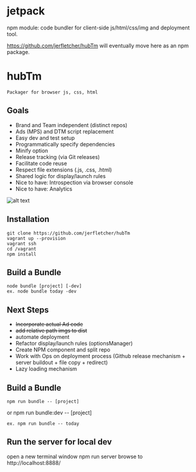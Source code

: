 # jetpack
npm module: code bundler for client-side js/html/css/img and deployment tool.

https://github.com/jerfletcher/hubTm will eventually move here as an npm package.

# hubTm
    Packager for browser js, css, html


## Goals
*   Brand and Team independent (distinct repos)
*   Ads (MPS) and DTM script replacement
*   Easy dev and test setup
*   Programmatically specify dependencies
*   Minify option
*   Release tracking (via Git releases)
*   Facilitate code reuse
*   Respect file extensions (.js, .css, .html)
*   Shared logic for display/launch rules
*   Nice to have: Introspection via browser console
*   Nice to have: Analytics
    
![alt text](https://docs.google.com/drawings/d/1Vv341Zr22ccehyCmahUQ7_kXvsVZk4JSXFoj44y45FM/pub?w=452&h=719 "Architecture")


## Installation

    git clone https://github.com/jerfletcher/hubTm
    vagrant up --provision
    vagrant ssh
    cd /vagrant
    npm install

## Build a Bundle
    node bundle [project] [-dev]
    ex. node bundle today -dev

## Next Steps
*   ~~Incorporate actual Ad code~~
*   ~~add relative path imgs to dist~~
*   automate deployment
*   Refactor display/launch rules (optionsManager)
*   Create NPM component and split repo
*   Work with Ops on deployment process (Github release mechanism + server buildout + file copy + redirect)
*   Lazy loading mechanism

## Build a Bundle
    npm run bundle -- [project]
or  npm run bundle:dev -- [project]

    ex. npm run bundle -- today

## Run the server for local dev
open a new terminal window
	npm run server
browse to http://localhost:8888/

